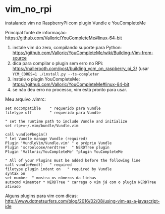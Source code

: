 # vim_no_rpi
instalando vim no RaspberryPi com plugin Vundle e YouCompleteMe


Principal fonte de informação: https://github.com/Valloric/YouCompleteMe#linux-64-bit

1. instale vim do zero, compilando suporte para Python: https://github.com/Valloric/YouCompleteMe/wiki/Building-Vim-from-source
2. dica para compilar o plugin sem erro no RPi: https://nallerooth.com/post/building_ycm_on_raspberry_pi_3/ (usar `YCM_CORES=1 ./install.py --ts-completer`
3. instale o plugin YouCompleteMe: https://github.com/Valloric/YouCompleteMe#linux-64-bit
4. se não deu erro no processo, vim está pronto para usar.


Meu arquivo .vimrc:
```
set nocompatible	" requerido para Vundle
filetype off		" requerido para Vundle

" set the runtime path to include Vundle and initialize
set rtp+=~/.vim/bundle/Vundle.vim

call vundle#begin()
" let Vundle manage Vundle (required)
Plugin 'VundleVim/Vundle.vim' " o próprio Vundle
Plugin 'scrooloose/nerdtree'  " NERDTree plugin
Plugin 'Valloric/YouCompleteMe' "plugin YouCompleteMe

" All of your Plugins must be added before the following line
call vundle#end()	" required
filetype plugin indent on	" required by Vundle
syntax on
set number	" mostra os números da linhas
autocmd vimenter * NERDTree	" carrega o vim já com o plugin NERDTree ativado
```


Alguns plugins para vim com dicas: http://www.dotnetsurfers.com/blog/2016/02/08/using-vim-as-a-javascript-ide
